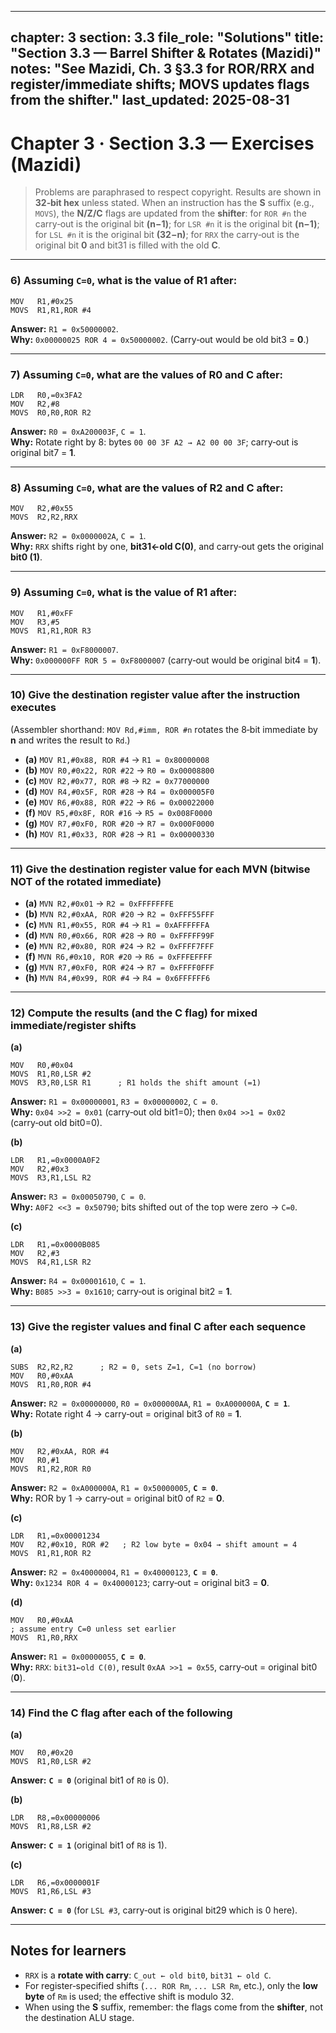 
---
chapter: 3
section: 3.3
file_role: "Solutions"
title: "Section 3.3 — Barrel Shifter & Rotates (Mazidi)"
notes: "See Mazidi, Ch. 3 §3.3 for ROR/RRX and register/immediate shifts; **MOVS** updates flags from the shifter."
last_updated: 2025-08-31
---

# Chapter 3 · Section 3.3 — Exercises (Mazidi)

> Problems are paraphrased to respect copyright. Results are shown in **32‑bit hex** unless stated. When an instruction has the **S** suffix (e.g., `MOVS`), the **N/Z/C** flags are updated from the **shifter**: for `ROR #n` the carry‑out is the original bit **(n−1)**; for `LSR #n` it is the original bit **(n−1)**; for `LSL #n` it is the original bit **(32−n)**; for `RRX` the carry‑out is the original bit **0** and bit31 is filled with the old **C**.

---

### 6) Assuming `C=0`, what is the value of **R1** after:
```armasm
MOV   R1,#0x25
MOVS  R1,R1,ROR #4
```
**Answer:** `R1 = 0x50000002`.  
**Why:** `0x00000025 ROR 4 = 0x50000002`. (Carry‑out would be old bit3 = **0**.)

---

### 7) Assuming `C=0`, what are the values of **R0** and **C** after:
```armasm
LDR   R0,=0x3FA2
MOV   R2,#8
MOVS  R0,R0,ROR R2
```
**Answer:** `R0 = 0xA200003F`, `C = 1`.  
**Why:** Rotate right by 8: bytes `00 00 3F A2 → A2 00 00 3F`; carry‑out is original bit7 = **1**.

---

### 8) Assuming `C=0`, what are the values of **R2** and **C** after:
```armasm
MOV   R2,#0x55
MOVS  R2,R2,RRX
```
**Answer:** `R2 = 0x0000002A`, `C = 1`.  
**Why:** `RRX` shifts right by one, **bit31←old C(0)**, and carry‑out gets the original **bit0 (1)**.

---

### 9) Assuming `C=0`, what is the value of **R1** after:
```armasm
MOV   R1,#0xFF
MOV   R3,#5
MOVS  R1,R1,ROR R3
```
**Answer:** `R1 = 0xF8000007`.  
**Why:** `0x000000FF ROR 5 = 0xF8000007` (carry‑out would be original bit4 = **1**).

---

### 10) Give the destination register value **after the instruction executes**  
(Assembler shorthand: `MOV Rd,#imm, ROR #n` rotates the 8‑bit immediate by **n** and writes the result to `Rd`.)

- **(a)** `MOV R1,#0x88, ROR #4` → `R1 = 0x80000008`  
- **(b)** `MOV R0,#0x22, ROR #22` → `R0 = 0x00008800`  
- **(c)** `MOV R2,#0x77, ROR #8` → `R2 = 0x77000000`  
- **(d)** `MOV R4,#0x5F, ROR #28` → `R4 = 0x000005F0`  
- **(e)** `MOV R6,#0x88, ROR #22` → `R6 = 0x00022000`  
- **(f)** `MOV R5,#0x8F, ROR #16` → `R5 = 0x008F0000`  
- **(g)** `MOV R7,#0xF0, ROR #20` → `R7 = 0x000F0000`  
- **(h)** `MOV R1,#0x33, ROR #28` → `R1 = 0x00000330`

---

### 11) Give the destination register value for each **MVN** (bitwise NOT of the rotated immediate)

- **(a)** `MVN R2,#0x01` → `R2 = 0xFFFFFFFE`  
- **(b)** `MVN R2,#0xAA, ROR #20` → `R2 = 0xFFF55FFF`  
- **(c)** `MVN R1,#0x55, ROR #4` → `R1 = 0xAFFFFFFA`  
- **(d)** `MVN R0,#0x66, ROR #28` → `R0 = 0xFFFFF99F`  
- **(e)** `MVN R2,#0x80, ROR #24` → `R2 = 0xFFFF7FFF`  
- **(f)** `MVN R6,#0x10, ROR #20` → `R6 = 0xFFFEFFFF`  
- **(g)** `MVN R7,#0xF0, ROR #24` → `R7 = 0xFFFF0FFF`  
- **(h)** `MVN R4,#0x99, ROR #4` → `R4 = 0x6FFFFFF6`

---

### 12) Compute the results (and the **C** flag) for mixed immediate/register shifts

**(a)**
```armasm
MOV   R0,#0x04
MOVS  R1,R0,LSR #2
MOVS  R3,R0,LSR R1      ; R1 holds the shift amount (=1)
```
**Answer:** `R1 = 0x00000001`, `R3 = 0x00000002`, `C = 0`.  
**Why:** `0x04 >>2 = 0x01` (carry‑out old bit1=0); then `0x04 >>1 = 0x02` (carry‑out old bit0=0).

**(b)**
```armasm
LDR   R1,=0x0000A0F2
MOV   R2,#0x3
MOVS  R3,R1,LSL R2
```
**Answer:** `R3 = 0x00050790`, `C = 0`.  
**Why:** `A0F2 <<3 = 0x50790`; bits shifted out of the top were zero → `C=0`.

**(c)**
```armasm
LDR   R1,=0x0000B085
MOV   R2,#3
MOVS  R4,R1,LSR R2
```
**Answer:** `R4 = 0x00001610`, `C = 1`.  
**Why:** `B085 >>3 = 0x1610`; carry‑out is original bit2 = **1**.

---

### 13) Give the **register values** and final **C** after each sequence

**(a)**
```armasm
SUBS  R2,R2,R2      ; R2 = 0, sets Z=1, C=1 (no borrow)
MOV   R0,#0xAA
MOVS  R1,R0,ROR #4
```
**Answer:** `R2 = 0x00000000`, `R0 = 0x000000AA`, `R1 = 0xA000000A`, **`C = 1`**.  
**Why:** Rotate right 4 → carry‑out = original bit3 of `R0` = **1**.

**(b)**
```armasm
MOV   R2,#0xAA, ROR #4
MOV   R0,#1
MOVS  R1,R2,ROR R0
```
**Answer:** `R2 = 0xA000000A`, `R1 = 0x50000005`, **`C = 0`**.  
**Why:** ROR by 1 → carry‑out = original bit0 of `R2` = **0**.

**(c)**
```armasm
LDR   R1,=0x00001234
MOV   R2,#0x10, ROR #2   ; R2 low byte = 0x04 → shift amount = 4
MOVS  R1,R1,ROR R2
```
**Answer:** `R2 = 0x40000004`, `R1 = 0x40000123`, **`C = 0`**.  
**Why:** `0x1234 ROR 4 = 0x40000123`; carry‑out = original bit3 = **0**.

**(d)**
```armasm
MOV   R0,#0xAA
; assume entry C=0 unless set earlier
MOVS  R1,R0,RRX
```
**Answer:** `R1 = 0x00000055`, **`C = 0`**.  
**Why:** `RRX`: `bit31←old C(0)`, result `0xAA >>1 = 0x55`, carry‑out = original bit0 (**0**).

---

### 14) Find the **C** flag after each of the following

**(a)**
```armasm
MOV   R0,#0x20
MOVS  R1,R0,LSR #2
```
**Answer:** **`C = 0`** (original bit1 of `R0` is 0).

**(b)**
```armasm
LDR   R8,=0x00000006
MOVS  R1,R8,LSR #2
```
**Answer:** **`C = 1`** (original bit1 of `R8` is 1).

**(c)**
```armasm
LDR   R6,=0x0000001F
MOVS  R1,R6,LSL #3
```
**Answer:** **`C = 0`** (for `LSL #3`, carry‑out is original bit29 which is 0 here).

---

## Notes for learners
- `RRX` is a **rotate with carry**: `C_out ← old bit0`, `bit31 ← old C`.  
- For register‑specified shifts (`... ROR Rm`, `... LSR Rm`, etc.), only the **low byte** of `Rm` is used; the effective shift is modulo 32.  
- When using the **S** suffix, remember: the flags come from the **shifter**, not the destination ALU stage.
